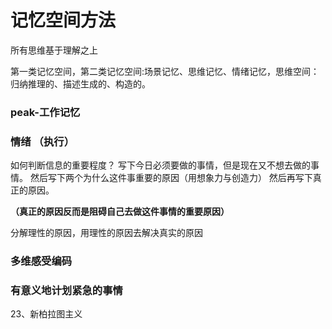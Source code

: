 # 记忆空间方法

所有思维基于理解之上

第一类记忆空间，第二类记忆空间:场景记忆、思维记忆、情绪记忆，思维空间：归纳推理的、描述生成的、构造的。


### peak-工作记忆


###  情绪 <span id="jump">（执行）</span>
如何判断信息的重要程度？
写下今日必须要做的事情，但是现在又不想去做的事情。
然后写下两个为什么这件事重要的原因（用想象力与创造力）
然后再写下真正的原因。

**（真正的原因反而是阻碍自己去做这件事情的重要原因）**

分解理性的原因，用理性的原因去解决真实的原因

### 多维感受编码

### 有意义地计划紧急的事情



23、新柏拉图主义

